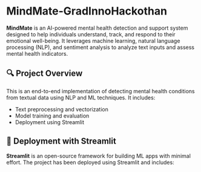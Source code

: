 # MindMate-GradInnoHackothan

**MindMate** is an AI-powered mental health detection and support system designed to help individuals understand, track, and respond to their emotional well-being. It leverages machine learning, natural language processing (NLP), and sentiment analysis to analyze text inputs and assess mental health indicators.

## 🔍 Project Overview

This is an end-to-end implementation of detecting mental health conditions from textual data using NLP and ML techniques. It includes:

- Text preprocessing and vectorization
- Model training and evaluation
- Deployment using Streamlit

## 🚀 Deployment with Streamlit

**Streamlit** is an open-source framework for building ML apps with minimal effort. The project has been deployed using Streamlit and includes:

